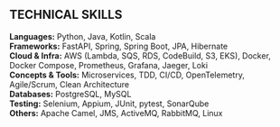 ## TECHNICAL SKILLS

**Languages:** Python, Java, Kotlin, Scala  
**Frameworks:** FastAPI, Spring, Spring Boot, JPA, Hibernate  
**Cloud & Infra:** AWS (Lambda, SQS, RDS, CodeBuild, S3, EKS), Docker, Docker Compose, Prometheus, Grafana, Jaeger, Loki  
**Concepts & Tools:** Microservices, TDD, CI/CD, OpenTelemetry, Agile/Scrum, Clean Architecture  
**Databases:** PostgreSQL, MySQL  
**Testing:** Selenium, Appium, JUnit, pytest, SonarQube  
**Others:** Apache Camel, JMS, ActiveMQ, RabbitMQ, Linux
